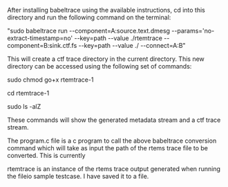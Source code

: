 After installing babeltrace using the available instructions, cd into this directory and run the following command on the terminal:

"sudo babeltrace run --component=A:source.text.dmesg --params='no-extract-timestamp=no' --key=path --value ./rtemtrace --component=B:sink.ctf.fs --key=path --value ./ --connect=A:B"

This will create a ctf trace directory in the current directory. This new directory can be accessed using the following set of commands:

sudo chmod go+x rtemtrace-1

cd rtemtrace-1

sudo ls -alZ

These commands will show the generated metadata stream and a ctf trace stream.

The program.c file is a c program to call the above babeltrace conversion command which will take as input the path of the rtems trace file to be converted. This is currently 

rtemtrace is an instance of the rtems trace output generated when running the fileio sample testcase. I have saved it to a file.  



